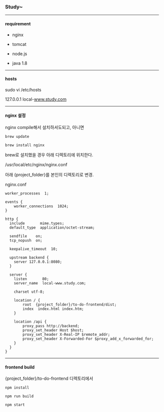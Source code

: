 ### Study~

---

#### requirement

- nginx

- tomcat

- node.js

- java 1.8

---

#### hosts

sudo vi /etc/hosts

127.0.0.1    local-www.study.com

---

#### nginx 설정

nginx compile해서 설치하셔도되고, 아니면

```
brew update

brew install nginx
```
brew로 설치했을 경우 아래 디렉토리에 위치한다.

/usr/local/etc/nginx/nginx.conf

아래 {project_folder}를 본인의 디렉토리로 변경.

nginx.conf

```
worker_processes  1;

events {
    worker_connections  1024;
}

http {
  include       mime.types;
  default_type  application/octet-stream;

  sendfile    on;
  tcp_nopush  on;

  keepalive_timeout  10;

  upstream backend {
    server 127.0.0.1:8080;
  }

  server {
    listen       80;
    server_name  local-www.study.com;

    charset utf-8;

    location / {
        root  {project_folder}/to-do-frontend/dist;
        index  index.html index.htm;
    }

    location /api {
        proxy_pass http://backend;
        proxy_set_header Host $host;
        proxy_set_header X-Real-IP $remote_addr;
        proxy_set_header X-Forwarded-For $proxy_add_x_forwarded_for;
    }
  }
}
```

---

#### frontend build

{project_folder}/to-do-frontend 디렉토리에서

```
npm install

npm run build

npm start
```
